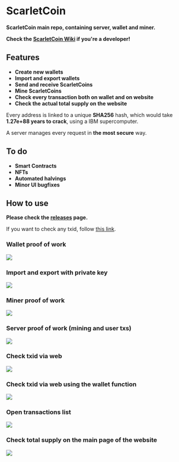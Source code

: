# ScarletCoin
**ScarletCoin main repo, containing server, wallet and miner.**

**Check the [ScarletCoin Wiki](https://github.com/alessio-ds/ScarletCoin/wiki/ScarletCoin-Wiki) if you're a developer!**

## Features
- **Create new wallets**
- **Import and export wallets**
- **Send and receive ScarletCoins**
- **Mine ScarletCoins** 
- **Check every transaction both on wallet and on website**
- **Check the actual total supply on the website**

Every address is linked to a unique **SHA256** hash, which would take **1.27e+88 years to crack**, using a IBM supercomputer.

A server manages every request in **the most secure** way.

## To do
- **Smart Contracts**
- **NFTs**
- **Automated halvings**
- **Minor UI bugfixes**

## How to use
**Please check the [releases](https://github.com/alessio-ds/ScarletCoin/releases/) page.**

If you want to check any txid, follow [this link](http://alessiosca.ddns.net:20000).

### Wallet proof of work
![](https://i.imgur.com/QRiRjnR.gif)

### Import and export with private key
![](https://i.imgur.com/zrd9Jol.gif)

### Miner proof of work
![](https://i.imgur.com/b0T60OX.gif)

### Server proof of work (mining and user txs)
![](https://i.imgur.com/vbUjV1C.gif)

### Check txid via web
![](https://i.imgur.com/WM0gNVy.png)

### Check txid via web using the wallet function
![](https://i.imgur.com/CpwFQhG.gif)

### Open transactions list
![](https://i.imgur.com/yGWCvHk.png)

### Check total supply on the main page of the website
![](https://i.imgur.com/ph5GT5s.png)
